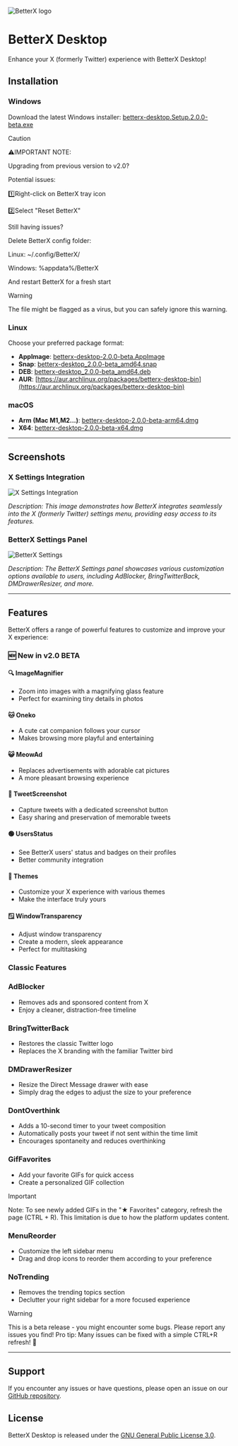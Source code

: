 ![BetterX logo](https://raw.githubusercontent.com/Feur-Inc/BetterX/refs/heads/main/attachments/logo_full.png)

# BetterX Desktop

Enhance your X (formerly Twitter) experience with BetterX Desktop!

## Installation

### Windows
Download the latest Windows installer: [betterx-desktop.Setup.2.0.0-beta.exe](https://github.com/Feur-Inc/BetterX-Desktop/releases/download/v2.0/betterx-desktop.Setup.2.0.0-beta.exe)

> [!CAUTION]
> ⚠️IMPORTANT NOTE: 
>
> Upgrading from previous version to v2.0?
>
> Potential issues:
>
> 1️⃣Right-click on BetterX tray icon 
>
> 2️⃣Select "Reset BetterX"
>
> Still having issues?
>
> Delete BetterX config folder:
>
> Linux: ~/.config/BetterX/
>
> Windows: %appdata%/BetterX
>
> And restart BetterX for a fresh start

> [!WARNING]
> The file might be flagged as a virus, but you can safely ignore this warning.

### Linux
Choose your preferred package format:
- **AppImage**: [betterx-desktop-2.0.0-beta.AppImage](https://github.com/Feur-Inc/BetterX-Desktop/releases/download/v2.0/betterx-desktop-2.0.0-beta.AppImage)
- **Snap**: [betterx-desktop_2.0.0-beta_amd64.snap](https://github.com/Feur-Inc/BetterX-Desktop/releases/download/v2.0/betterx-desktop_2.0.0-beta_amd64.snap)
- **DEB**: [betterx-desktop_2.0.0-beta_amd64.deb](https://github.com/Feur-Inc/BetterX-Desktop/releases/download/v2.0/betterx-desktop_2.0.0-beta_amd64.deb)
- **AUR**: [https://aur.archlinux.org/packages/betterx-desktop-bin](https://aur.archlinux.org/packages/betterx-desktop-bin)
### macOS
- **Arm (Mac M1,M2...)**: [betterx-desktop-2.0.0-beta-arm64.dmg](https://github.com/Feur-Inc/BetterX-Desktop/releases/download/v2.0/betterx-desktop-2.0.0-beta-arm64.dmg)
- **X64**: [betterx-desktop-2.0.0-beta-x64.dmg](https://github.com/Feur-Inc/BetterX-Desktop/releases/download/v2.0/betterx-desktop-2.0.0-beta-x64.dmg)
---

## Screenshots


### X Settings Integration
![X Settings Integration](https://raw.githubusercontent.com/Feur-Inc/BetterX-Desktop/refs/heads/main/attachments/x_settings_integration.png)

*Description: This image demonstrates how BetterX integrates seamlessly into the X (formerly Twitter) settings menu, providing easy access to its features.*

### BetterX Settings Panel
![BetterX Settings](https://raw.githubusercontent.com/Feur-Inc/BetterX-Desktop/refs/heads/main/attachments/betterx_settingsv2.png)

*Description: The BetterX Settings panel showcases various customization options available to users, including AdBlocker, BringTwitterBack, DMDrawerResizer, and more.*

---

## Features

BetterX offers a range of powerful features to customize and improve your X experience:

### 🆕 New in v2.0 BETA

#### 🔍 ImageMagnifier
- Zoom into images with a magnifying glass feature
- Perfect for examining tiny details in photos

#### 🐱 Oneko
- A cute cat companion follows your cursor
- Makes browsing more playful and entertaining

#### 😺 MeowAd
- Replaces advertisements with adorable cat pictures
- A more pleasant browsing experience

#### 📸 TweetScreenshot
- Capture tweets with a dedicated screenshot button
- Easy sharing and preservation of memorable tweets

#### 🟢 UsersStatus
- See BetterX users' status and badges on their profiles
- Better community integration

#### 🎨 Themes
- Customize your X experience with various themes
- Make the interface truly yours

#### 🪟 WindowTransparency
- Adjust window transparency
- Create a modern, sleek appearance
- Perfect for multitasking

### Classic Features

### AdBlocker
- Removes ads and sponsored content from X
- Enjoy a cleaner, distraction-free timeline

### BringTwitterBack
- Restores the classic Twitter logo
- Replaces the X branding with the familiar Twitter bird

### DMDrawerResizer
- Resize the Direct Message drawer with ease
- Simply drag the edges to adjust the size to your preference

### DontOverthink
- Adds a 10-second timer to your tweet composition
- Automatically posts your tweet if not sent within the time limit
- Encourages spontaneity and reduces overthinking

### GifFavorites
- Add your favorite GIFs for quick access
- Create a personalized GIF collection
  
> [!IMPORTANT]  
> Note: To see newly added GIFs in the "★ Favorites" category, refresh the page (CTRL + R). This limitation is due to how the platform updates content.

### MenuReorder
- Customize the left sidebar menu
- Drag and drop icons to reorder them according to your preference

### NoTrending
- Removes the trending topics section
- Declutter your right sidebar for a more focused experience

> [!WARNING]
> This is a beta release - you might encounter some bugs. Please report any issues you find!
> Pro tip: Many issues can be fixed with a simple CTRL+R refresh! 🔄

---

## Support

If you encounter any issues or have questions, please open an issue on our [GitHub repository](https://github.com/Feur-Inc/BetterX-Desktop/issues).

## License

BetterX Desktop is released under the [GNU General Public License 3.0](LICENSE).
